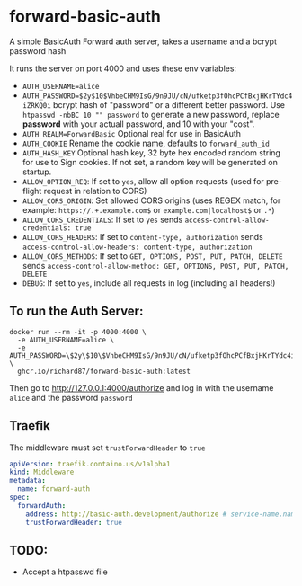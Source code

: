 # forward-basic-auth

A simple BasicAuth Forward auth server, takes a username and a bcrypt password hash

It runs the server on port 4000 and uses these env variables:
- `AUTH_USERNAME=alice`
- `AUTH_PASSWORD=$2y$10$VhbeCHM9IsG/9n9JU/cN/ufketp3fOhcPCfBxjHKrTYdc4iZRKQ0i` bcrypt hash of "password" or a different better password. Use `htpasswd -nbBC 10 "" password` to generate a new password, replace **password** with your actuall password, and 10 with your "cost".
- `AUTH_REALM=ForwardBasic` Optional real for use in BasicAuth
- `AUTH_COOKIE` Rename the cookie name, defaults to `forward_auth_id`
- `AUTH_HASH_KEY` Optional hash key, 32 byte hex encoded random string for use to Sign cookies. If not set, a random key will be generated on startup.
- `ALLOW_OPTION_REQ`: If set to `yes`, allow all option requests (used for pre-flight request in relation to CORS)
- `ALLOW_CORS_ORIGIN`: Set allowed CORS origins (uses REGEX match, for example: `https://.+.example.com$` or `example.com|localhost$` or `.*`)
- `ALLOW_CORS_CREDENTIALS`: If set to `yes` sends `access-control-allow-credentials: true`
- `ALLOW_CORS_HEADERS`: If set to `content-type, authorization` sends `access-control-allow-headers: content-type, authorization`
- `ALLOW_CORS_METHODS`: If set to `GET, OPTIONS, POST, PUT, PATCH, DELETE` sends `access-control-allow-method: GET, OPTIONS, POST, PUT, PATCH, DELETE`
- `DEBUG`: If set to `yes`, include all requests in log (including all headers!)

## To run the Auth Server:

```shell
docker run --rm -it -p 4000:4000 \
  -e AUTH_USERNAME=alice \
  -e AUTH_PASSWORD=\$2y\$10\$VhbeCHM9IsG/9n9JU/cN/ufketp3fOhcPCfBxjHKrTYdc4iZRKQ0i \
  ghcr.io/richard87/forward-basic-auth:latest
```

Then go to http://127.0.0.1:4000/authorize and log in with the username `alice` and the password `password`


## Traefik

The middleware must set `trustForwardHeader` to `true` 

```yaml
apiVersion: traefik.containo.us/v1alpha1
kind: Middleware
metadata:
  name: forward-auth
spec:
  forwardAuth:
    address: http://basic-auth.development/authorize # service-name.namespace
    trustForwardHeader: true
```

## TODO:
- Accept a htpasswd file